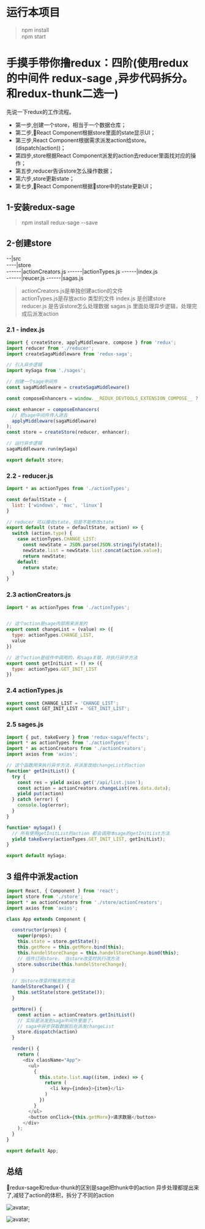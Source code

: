 
# 运行本项目
> npm install  
> npm start


# 手摸手带你撸redux：四阶(使用redux 的中间件 redux-sage ,异步代码拆分。和redux-thunk二选一)
先说一下redux的工作流程。
- 第一步,创建一个store，相当于一个数据仓库；
- 第二步,React Component根据store里面的state显示UI；
- 第三步,React Component根据需求派发action给store。(dispatch(action))；
- 第四步,store根据React Component派发的action去reducer里面找对应的操作；
- 第五步,reducer告诉store怎么操作数据；
- 第六步,store更新state；
- 第七步,React Component根据store中的state更新UI；

## 1-安装redux-sage
> npm install redux-sage --save

## 2-创建store
--|src  
----|store  
------|actionCreators.js
------|actionTypes.js
------|index.js  
------|reucer.js
------|sagas.js

> actionCreators.js是单独创建action的文件  
> actionTypes.js是存放actio 类型的文件
> index.js 是创建store  
> reducer.js 是告诉store怎么处理数据
>sagas.js 里面处理异步逻辑，处理完成后派发action

### 2.1 - index.js
```js
import { createStore, applyMiddleware, compose } from 'redux'; 
import reducer from './reducer';
import createSagaMiddleware from 'redux-saga';

// 引入异步逻辑
import mySaga from './sages';

// 创建一个sage中间件
const sagaMiddleware = createSagaMiddleware()

const composeEnhancers = window.__REDUX_DEVTOOLS_EXTENSION_COMPOSE__ ?     window.__REDUX_DEVTOOLS_EXTENSION_COMPOSE__({}) : compose;

const enhancer = composeEnhancers(
  // 把sage中间件传入进去
  applyMiddleware(sagaMiddleware)
);
const store = createStore(reducer, enhancer);

// 运行异步逻辑
sagaMiddleware.run(mySaga)

export default store;

```

### 2.2 - reducer.js
```js
import * as actionTypes from './actionTypes';

const defaultState = {
  list: ['windows', 'mac', 'linux']
}

// reducer 可以接收state，但是不能修改state
export default (state = defaultState, action) => {
  switch (action.type) {
    case actionTypes.CHANGE_LIST:
      const newState = JSON.parse(JSON.stringify(state));
      newState.list = newState.list.concat(action.value);      
      return newState;
    default:
      return state;
  }
}

```
### 2.3 actionCreators.js
```js
import * as actionTypes from './actionTypes';


// 这个action是sage内部用来派发的
export const changeList = (value) => ({
  type: actionTypes.CHANGE_LIST,
  value
})

// 这个action是组件中调用的，和saga关联，并执行异步方法
export const getInitList = () => ({
  type: actionTypes.GET_INIT_LIST
})

```

### 2.4 actionTypes.js
```js
export const CHANGE_LIST = 'CHANGE_LIST';
export const GET_INIT_LIST = 'GET_INIT_LIST';

```

### 2.5 sages.js
```js
import { put, takeEvery } from 'redux-saga/effects';
import * as actionTypes from './actionTypes';
import * as actionCreators from './actionCreators';
import axios from 'axios';

// 这个函数用来执行异步方法，并派发改给changeList的action
function* getInitList() {
  try {
    const res = yield axios.get('/api/list.json');
    const action = actionCreators.changeList(res.data.data);
    yield put(action)
  } catch (error) {
    console.log(error);
  }
}

function* mySaga() {
  // 所有使用getInitList的action 都会调用本sage的getInitList方法
  yield takeEvery(actionTypes.GET_INIT_LIST, getInitList);
}

export default mySaga;

```

## 3 组件中派发action
```js
import React, { Component } from 'react';
import store from './store';
import * as actionCreators from './store/actionCreators';
import axios from 'axios';

class App extends Component {

  constructor(props) {
    super(props);
    this.state = store.getState();
    this.getMore = this.getMore.bind(this);
    this.handelStoreChange = this.handelStoreChange.bind(this);
    // 组件订阅store， 当store改变时执行改方法
    store.subscribe(this.handelStoreChange);
  }

  // 当store改变时触发的方法
  handelStoreChange() {
    this.setState(store.getState());
  }

  getMore() {
    const action = actionCreators.getInitList()
    // 实际是派发到saga中间件里面了，
    // saga中异步获取数据后在派发changeList
    store.dispatch(action)
  }

  render() {
    return (
      <div className="App">
        <ul>
          {
            this.state.list.map((item, index) => {
              return (
                <li key={index}>{item}</li>
              )
            })
          }
        </ul>
        <button onClick={this.getMore}>请求数据</button>
      </div>
    );
  }
}

export default App;

```

## 总结
redux-sage和redux-thunk的区别是sage把thunk中的action 异步处理都提出来了,减轻了action的体积，拆分了不同的action

![avatar](./pic/redux1.png);

![avatar](./pic/redux2.png);

